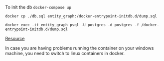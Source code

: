 To init the db 
`docker-compose up`

`docker cp ./db.sql entity_graph:/docker-entrypoint-initdb.d/dump.sql`

`docker exec -it entity_graph psql -U postgres -d postgres -f /docker-entrypoint-initdb.d/dump.sql`

[Resource](https://www.baeldung.com/spring-open-session-in-view)

In case you are having problems running the container on your windows machine, you need to switch to linux containers in docker.  